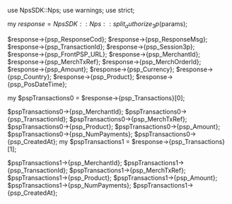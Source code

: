 use NpsSDK::Nps;
use warnings;
use strict;

my $response = NpsSDK::Nps::split_authorize_3p($params);

$response->{psp_ResponseCod};
$response->{psp_ResponseMsg};
$response->{psp_TransactionId};
$response->{psp_Session3p};
$response->{psp_FrontPSP_URL};
$response->{psp_MerchantId};
$response->{psp_MerchTxRef};
$response->{psp_MerchOrderId};
$response->{psp_Amount};
$response->{psp_Currency};
$response->{psp_Country};
$response->{psp_Product};
$response->{psp_PosDateTime};

my $pspTransactions0 = $response->{psp_Transactions}[0];

$pspTransactions0->{psp_MerchantId};
$pspTransactions0->{psp_TransactionId};
$pspTransactions0->{psp_MerchTxRef};
$pspTransactions0->{psp_Product};
$pspTransactions0->{psp_Amount};
$pspTransactions0->{psp_NumPayments};
$pspTransactions0->{psp_CreatedAt};
my $pspTransactions1 = $response->{psp_Transactions}[1];

$pspTransactions1->{psp_MerchantId};
$pspTransactions1->{psp_TransactionId};
$pspTransactions1->{psp_MerchTxRef};
$pspTransactions1->{psp_Product};
$pspTransactions1->{psp_Amount};
$pspTransactions1->{psp_NumPayments};
$pspTransactions1->{psp_CreatedAt};

